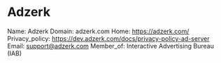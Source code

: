 
# Adzerk

Name: Adzerk
Domain: adzerk.com
Home: https://adzerk.com/
Privacy_policy: https://dev.adzerk.com/docs/privacy-policy-ad-server
Email: support@adzerk.com
Member_of: Interactive Advertising Bureau (IAB)

